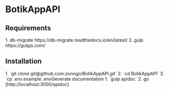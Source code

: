 <h1>BotikAppAPI</h1>


<h2>Requirements</h2>
1. db-migrate https://db-migrate.readthedocs.io/en/latest/
2. gulp https://gulpjs.com/

<h2>Installation</h2>
1. `git clone git@github.com:zonngo/BotikAppAPI.git`
2. `cd BotikAppAPI`
3. `cp .env.example .env</code`
4. put db credentials in the .env file
5. `npm install`
6. `db-migrate up`
7. `npm start`

<h2>Generate documentation</h2>
1. `gulp apidoc`
2. go [http://localhost:3000/apidoc]